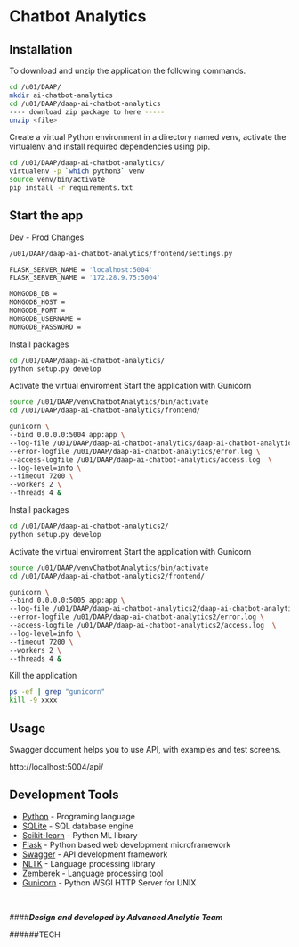 # Chatbot Analytics

  



## Installation

To download and unzip the application the following commands.

```sh
cd /u01/DAAP/
mkdir ai-chatbot-analytics
cd /u01/DAAP/daap-ai-chatbot-analytics
---- download zip package to here -----
unzip <file>
```

Create a virtual Python environment in a directory named venv, activate the virtualenv and install required dependencies using pip.

```sh
cd /u01/DAAP/daap-ai-chatbot-analytics/
virtualenv -p `which python3` venv
source venv/bin/activate
pip install -r requirements.txt
```

## Start the app

Dev - Prod Changes
```sh
/u01/DAAP/daap-ai-chatbot-analytics/frontend/settings.py

FLASK_SERVER_NAME = 'localhost:5004'
FLASK_SERVER_NAME = '172.28.9.75:5004'

MONGODB_DB = 
MONGODB_HOST = 
MONGODB_PORT = 
MONGODB_USERNAME = 
MONGODB_PASSWORD = 
```

Install packages
```sh
cd /u01/DAAP/daap-ai-chatbot-analytics/
python setup.py develop
```

Activate the virtual enviroment
Start the application with Gunicorn
```sh
source /u01/DAAP/venvChatbotAnalytics/bin/activate
cd /u01/DAAP/daap-ai-chatbot-analytics/frontend/

gunicorn \
--bind 0.0.0.0:5004 app:app \
--log-file /u01/DAAP/daap-ai-chatbot-analytics/daap-ai-chatbot-analytics.log \
--error-logfile /u01/DAAP/daap-ai-chatbot-analytics/error.log \
--access-logfile /u01/DAAP/daap-ai-chatbot-analytics/access.log  \
--log-level=info \
--timeout 7200 \
--workers 2 \
--threads 4 &
```

Install packages
```sh
cd /u01/DAAP/daap-ai-chatbot-analytics2/
python setup.py develop
```

Activate the virtual enviroment
Start the application with Gunicorn
```sh
source /u01/DAAP/venvChatbotAnalytics/bin/activate
cd /u01/DAAP/daap-ai-chatbot-analytics2/frontend/

gunicorn \
--bind 0.0.0.0:5005 app:app \
--log-file /u01/DAAP/daap-ai-chatbot-analytics2/daap-ai-chatbot-analytics.log \
--error-logfile /u01/DAAP/daap-ai-chatbot-analytics2/error.log \
--access-logfile /u01/DAAP/daap-ai-chatbot-analytics2/access.log  \
--log-level=info \
--timeout 7200 \
--workers 2 \
--threads 4 &
```

Kill the application 
```sh
ps -ef | grep "gunicorn"
kill -9 xxxx
```

## Usage

Swagger document helps you to use API, with examples and test screens.

http://localhost:5004/api/


## Development Tools

* [Python] - Programing language
* [SQLite] - SQL database engine
* [Scikit-learn] - Python ML library
* [Flask] - Python based web development microframework
* [Swagger] - API development framework
* [NLTK] - Language processing library
* [Zemberek] - Language processing tool
* [Gunicorn] - Python WSGI HTTP Server for UNIX


<br/>

####*__Design and developed by Advanced Analytic Team__*

######TECH 

   [Python]: <https://www.python.org/>
   [SQLite]: <https://www.sqlite.org/>
   [Scikit-learn]: <https://scikit-learn.org/>
   [Flask]: <http://flask.pocoo.org/>
   [Swagger]: <https://swagger.io/>
   [NLTK]: <https://www.nltk.org/>
   [Zemberek]: <http://zembereknlp.blogspot.com/>
   [Gunicorn]: <https://gunicorn.org/>
